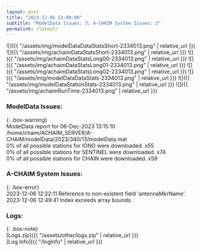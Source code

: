```yaml
---
layout: post
title: "2023-12-06 13:00:00"
subtitle: "ModelData Issues: 3; A-CHAIM System Issues: 2"
permalink: /latest/
---
```


![]({{ "/assets/img/modelDataDataStatsShort-2334013.png" | relative_url }})
![]({{ "/assets/img/achaimDataStatsShort-2334013.png" | relative_url }})
![]({{ "/assets/img/achaimDataStatsLong00-2334013.png" | relative_url }})
![]({{ "/assets/img/achaimDataStatsLong01-2334013.png" | relative_url }})
![]({{ "/assets/img/achaimDataStatsLong02-2334013.png" | relative_url }})
![]({{ "/assets/img/modelDataDataStats-2334013.png" | relative_url }})
![]({{ "/assets/img/modelDataStationStats-2334013.png" | relative_url }})
![]({{ "/assets/img/achaimRunTime-2334013.png" | relative_url }})


### ModelData Issues:  
  
{: .box-warning}  
 ModelData report for 06-Dec-2023 13:15:10   
 /home/chaim/ACHAIM_SERVER/A-CHAIM/modelData/2023/340/13/modelData.mat   
 0% of all possible stations for IONO were downloaded. x55   
 0% of all possible stations for SENTINEL were downloaded. x74   
 0% of all possible stations for CHAIN were downloaded. x59   
  
### A-CHAIM System Issues:  
  
{: .box-error}  
2023-12-06 12:22:11 Reference to non-existent field 'antennaMkrName'.  
2023-12-06 12:49:41 Index exceeds array bounds.  

### Logs:  
  
{: .box-note}  
[Logs.zip]({{ "/assets/other/logs.zip" | relative_url }})  
[Log Info]({{ "/logInfo" | relative_url }})  
